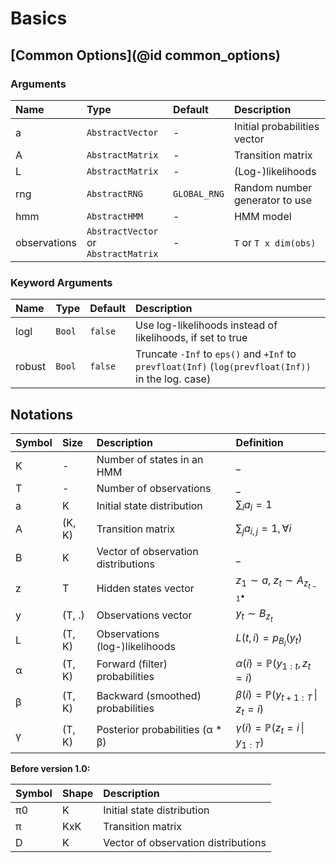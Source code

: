 # Basics

## [Common Options](@id common_options)

### Arguments

Name         |                 Type                 |   Default    |                     Description
:----------- | :----------------------------------- | :----------- | :--------------------------------------------------
a            | `AbstractVector`                     | -            | Initial probabilities vector
A            | `AbstractMatrix`                     | -            | Transition matrix
L            | `AbstractMatrix`                     | -            | (Log-)likelihoods
rng          | `AbstractRNG`                        | `GLOBAL_RNG` | Random number generator to use
hmm          | `AbstractHMM`                        | -            | HMM model
observations | `AbstractVector` or `AbstractMatrix` | -            | `T` or `T x dim(obs)`

### Keyword Arguments

Name   |  Type  | Default |                                             Description
:----- | :----- | :------ | :--------------------------------------------------------------------------------------------------
logl   | `Bool` | `false` | Use log-likelihoods instead of likelihoods, if set to true
robust | `Bool` | `false` | Truncate `-Inf` to `eps()` and `+Inf` to `prevfloat(Inf)` (`log(prevfloat(Inf))` in the log. case)


## Notations

Symbol |  Size  |             Description              |          Definition           
:----- | :----- | :----------------------------------- | :----------------------------
K      | -      | Number of states in an HMM           | _                            
T      | -      | Number of observations               | _                            
a      | K      | Initial state distribution           | $\sum_i a_i = 1$                            
A      | (K, K) | Transition matrix                    | $\sum_j a_{i,j} = 1, \forall i$                            
B      | K      | Vector of observation distributions  | _
z      | T      | Hidden states vector                 | $z_1 \sim a$, $z_t \sim A_{z_{t-1}\bullet}$
y      | (T, .) | Observations vector                  | $y_t \sim B_{z_t}$       
L      | (T, K) | Observations (log-)likelihoods       | $L(t,i) = p_{B_i}(y_t)$    
α      | (T, K) | Forward (filter) probabilities       | $\alpha(i) = \mathbb{P}(y_{1:t}, z_t = i)$
β      | (T, K) | Backward (smoothed) probabilities    | $\beta(i) = \mathbb{P}(y_{t+1:T} \,\|\, z_t = i)$
γ      | (T, K) | Posterior probabilities (α * β)      | $\gamma(i) = \mathbb{P}(z_t = i \,\|\, y_{1:T})$

**Before version 1.0:**

Symbol | Shape |             Description
:----- | :---- | :----------------------------------
π0     | K     | Initial state distribution
π      | KxK   | Transition matrix
D      | K     | Vector of observation distributions